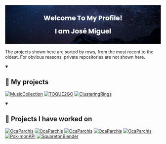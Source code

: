 <img src="./banner.png"/>

<p>
    The projects shown here are sorted by rows, from the most recent to the oldest. For obvious reasons, private repositories are not shown here. 
</p>

<details open>
<summary><h2>📕 My projects</h2></summary>
<p align="left">
    <a href="https://github.com/JMGarCas/Music-Collection"><img width="49%" src="https://github-readme-stats.vercel.app/api/pin/?username=JMGarCas&repo=Music-Collection&theme=github_dark&hide_border=true&show_icons=false&bg_color=1f2938" alt="MusicCollection"></a>
    <a href="https://github.com/JMGarCas/TOQUE2GO"><img width="49%" src="https://github-readme-stats.vercel.app/api/pin/?username=JMGarCas&repo=TOQUE2GO&theme=github_dark&hide_border=true&show_icons=false&bg_color=1f2938" alt="TOQUE2GO"></a>
    <a href="https://github.com/JMGarCas/Clustering-Rings"><img width="49%" src="https://github-readme-stats.vercel.app/api/pin/?username=JMGarCas&repo=Clustering-Rings&theme=github_dark&hide_border=true&show_icons=false&bg_color=1f2938" alt="ClusteringRings"></a>
</p>
</details>

<details open>
<summary><h2>📘 Projects I have worked on</h2></summary>
<p align="left">
     <a href="https://github.com/Marchabar/Parchis-Oca-Games"><img width="49%" src="https://github-readme-stats.vercel.app/api/pin/?username=JMGarCas&repo=energy-dashboard-frontend&theme=github_dark&hide_border=true&show_icons=false&bg_color=1f2938" alt="OcaParchis"></a>
    <a href="https://github.com/JMGarCas/mongodb-electricity-data"><img width="49%" src="https://github-readme-stats.vercel.app/api/pin/?username=JMGarCas&repo=mongodb-electricity-data&theme=github_dark&hide_border=true&show_icons=false&bg_color=1f2938" alt="OcaParchis"></a>
    <a href="https://github.com/JMGarCas/mongodb-electricity-data"><img width="49%" src="https://github-readme-stats.vercel.app/api/pin/?username=EGC-zambrano&repo=decide-part-zambrano&theme=github_dark&hide_border=true&show_icons=false&bg_color=1f2938" alt="OcaParchis"></a>
    <a href="https://github.com/JMGarCas/mongodb-electricity-data"><img width="49%" src="https://github-readme-stats.vercel.app/api/pin/?username=PGPI-G1-08&repo=XemaCars_ECommerce&theme=github_dark&hide_border=true&show_icons=false&bg_color=1f2938" alt="OcaParchis"></a>
    <a href="https://github.com/Marchabar/Parchis-Oca-Games"><img width="49%" src="https://github-readme-stats.vercel.app/api/pin/?username=Marchabar&repo=Parchis-Oca-Games&theme=github_dark&hide_border=true&show_icons=false&bg_color=1f2938" alt="OcaParchis"></a>
    <a href="https://github.com/MarioArocaPaez/Pok-monAPI"><img width="49%" src="https://github-readme-stats.vercel.app/api/pin/?username=JMGarCas&repo=Pok-monAPI&theme=github_dark&hide_border=true&show_icons=false&bg_color=1f2938" alt="Pok-monAPI"></a>
    <a href="https://github.com/JMGarCas/Squareton-Blender"><img width="49%" src="https://github-readme-stats.vercel.app/api/pin/?username=JMGarCas&repo=Squareton-Blender&theme=github_dark&hide_border=true&show_icons=false&bg_color=1f2938" alt="SquaretonBlender"></a>
</p>
</details>
